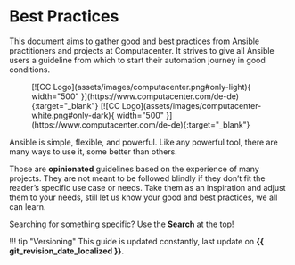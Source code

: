 # Best Practices

This document aims to gather good and best practices from Ansible practitioners and projects at Computacenter. It strives to give all Ansible users a guideline from which to start their automation journey in good conditions.

<figure markdown>
  [![CC Logo](assets/images/computacenter.png#only-light){ width="500" }](https://www.computacenter.com/de-de){:target="_blank"}
  [![CC Logo](assets/images/computacenter-white.png#only-dark){ width="500" }](https://www.computacenter.com/de-de){:target="_blank"}
  <figcaption></figcaption>
</figure>

Ansible is simple, flexible, and powerful. Like any powerful tool, there are many ways to use it, some better than others.

Those are **opinionated** guidelines based on the experience of many projects. They are not meant to be followed blindly if they don’t fit the reader’s specific use case or needs. Take them as an inspiration and adjust them to your needs, still let us know your good and best practices, we all can learn.

Searching for something specific? Use the **Search** at the top!

!!! tip "Versioning"
    This guide is updated constantly, last update on **{{ git_revision_date_localized }}**.
